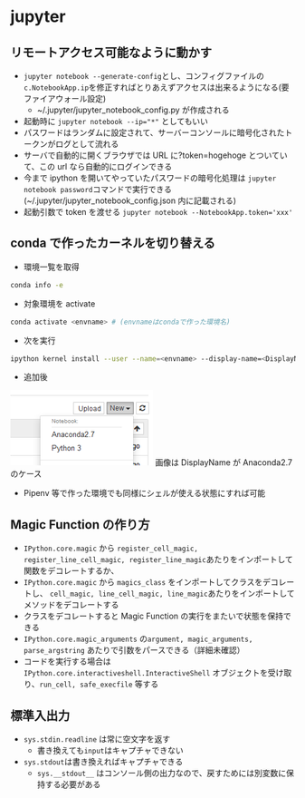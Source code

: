 # jupyter

## リモートアクセス可能なように動かす

- `jupyter notebook --generate-config`とし、コンフィグファイルの `c.NotebookApp.ip`を修正すればとりあえずアクセスは出来るようになる(要ファイアウォール設定)
  - ~/.jupyter/jupyter_notebook_config.py が作成される
- 起動時に `jupyter notebook --ip="*"` としてもいい
- パスワードはランダムに設定されて、サーバーコンソールに暗号化されたトークンがログとして流れる
- サーバで自動的に開くブラウザでは URL に?token=hogehoge とついていて、この url なら自動的にログインできる
- 今まで ipython を開いてやっていたパスワードの暗号化処理は `jupyter notebook password`コマンドで実行できる(~/.jupyter/jupyter_notebook_config.json 内に記載される)
- 起動引数で token を渡せる `jupyter notebook --NotebookApp.token='xxx'`

## conda で作ったカーネルを切り替える

- 環境一覧を取得

```bash
conda info -e
```

- 対象環境を activate

```bash
conda activate <envname> # (envnameはcondaで作った環境名)
```

- 次を実行

```bash
ipython kernel install --user --name=<envname> --display-name=<DisplayName>
```

- 追加後

![キャプチャ](キャプチャ.png)
画像は DisplayName が Anaconda2.7 のケース

- Pipenv 等で作った環境でも同様にシェルが使える状態にすれば可能

## Magic Function の作り方

- `IPython.core.magic` から `register_cell_magic, register_line_cell_magic, register_line_magic`あたりをインポートして関数をデコレートするか、
- `IPython.core.magic` から `magics_class` をインポートしてクラスをデコレートし、 `cell_magic, line_cell_magic, line_magic`あたりをインポートしてメソッドをデコレートする
- クラスをデコレートすると Magic Function の実行をまたいで状態を保持できる
- `IPython.core.magic_arguments` の`argument, magic_arguments, parse_argstring` あたりで引数をパースできる（詳細未確認）
- コードを実行する場合は`IPython.core.interactiveshell.InteractiveShell` オブジェクトを受け取り、`run_cell, safe_execfile` 等する

## 標準入出力

- `sys.stdin.readline` は常に空文字を返す
  - 書き換えても`input`はキャプチャできない
- `sys.stdout`は書き換えればキャプチャできる
  - `sys.__stdout__` はコンソール側の出力なので、戻すためには別変数に保持する必要がある
